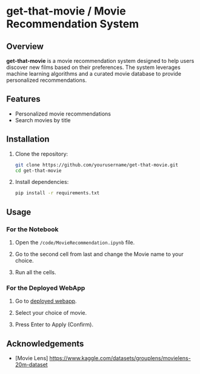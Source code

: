 # get-that-movie / Movie Recommendation System

## Overview

**get-that-movie** is a movie recommendation system designed to help users discover new films based on their preferences. The system leverages machine learning algorithms and a curated movie database to provide personalized recommendations.

## Features

- Personalized movie recommendations
- Search movies by title

## Installation

1. Clone the repository:
    ```bash
    git clone https://github.com/yourusername/get-that-movie.git
    cd get-that-movie
    ```
2. Install dependencies:
    ```bash
    pip install -r requirements.txt
    ```

## Usage

### For the Notebook
1. Open the ```/code/MovieRecommendation.ipynb``` file.

2. Go to the second cell from last and change the Movie name to your choice.

3. Run all the cells.

### For the Deployed WebApp

1. Go to <a href='https://aict-internship-assessment-movie-recommender.streamlit.app/' target='_blank' noreferrer>deployed webapp</a>.

2. Select your choice of movie.

3. Press Enter to Apply (Confirm).

## Acknowledgements

- [Movie Lens] https://www.kaggle.com/datasets/grouplens/movielens-20m-dataset